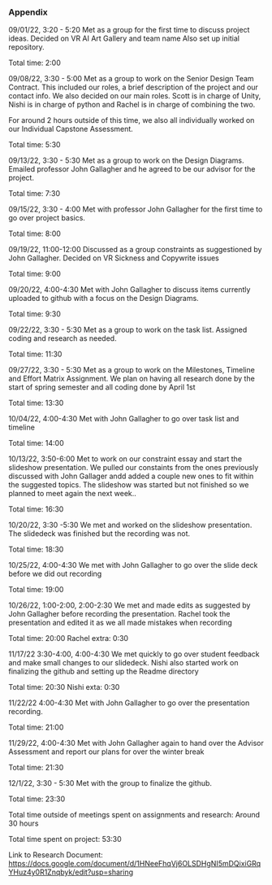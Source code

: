 ### Appendix

09/01/22, 3:20 - 5:20
Met as a group for the first time to discuss project ideas. Decided on VR AI Art Gallery and team name
Also set up initial repository.

Total time: 2:00

09/08/22, 3:30 - 5:00
Met as a group to work on the Senior Design Team Contract. This included our roles, a brief 
description of the project and our contact info.
We also decided on our main roles. Scott is in charge of Unity, Nishi is in charge of python
and Rachel is in charge of combining the two.

For around 2 hours outside of this time, we also all individually worked on our Individual Capstone Assessment.

Total time: 5:30

09/13/22, 3:30 - 5:30
Met as a group to work on the Design Diagrams. 
Emailed professor John Gallagher and he agreed to be our advisor for the project.

Total time: 7:30

09/15/22, 3:30 - 4:00
Met with professor John Gallagher for the first time to go over project basics.

Total time: 8:00

09/19/22, 11:00-12:00
Discussed as a group constraints as suggestioned by John Gallagher.
Decided on VR Sickness and Copywrite issues

Total time: 9:00

09/20/22, 4:00-4:30
Met with John Gallagher to discuss items currently uploaded to github with a focus on the Design Diagrams.

Total time: 9:30

09/22/22, 3:30 - 5:30
Met as a group to work on the task list.
Assigned coding and research as needed.

Total time: 11:30

09/27/22, 3:30  - 5:30
Met as a group to work on the Milestones, Timeline and Effort Matrix Assignment.
We plan on having all research done by the start of spring semester and all coding done by April 1st

Total time: 13:30

10/04/22, 4:00-4:30
Met with John Gallagher to go over task list and timeline

Total time: 14:00

10/13/22, 3:50-6:00
Met to work on our constraint essay and start the slideshow presentation.
We pulled our constaints from the ones previously discussed with John Gallager
andd added a couple new ones to fit within the suggested topics.
The slideshow was started but not finished so we planned to meet again the next week..

Total time: 16:30

10/20/22, 3:30 -5:30
We met and worked on the slideshow presentation.
The slidedeck was finished but the recording was not.

Total time: 18:30

10/25/22, 4:00-4:30
We met with John Gallagher to go over the slide deck before we did out recording

Total time: 19:00

10/26/22, 1:00-2:00, 2:00-2:30
We met and made edits as suggested by John Gallagher before recording the presentation.
Rachel took the presentation and edited it as we all made mistakes when recording

Total time: 20:00
Rachel extra: 0:30

11/17/22 3:30-4:00, 4:00-4:30
We met quickly to go over student feedback and make small changes to our slidedeck.
Nishi also started work on finalizing the github and setting up the Readme directory

Total time: 20:30
Nishi exta: 0:30

11/22/22 4:00-4:30
Met with John Gallagher to go over the presentation recording.

Total time: 21:00

11/29/22, 4:00-4:30
Met with John Gallagher again to hand over the Advisor Assessment and report our
plans for over the winter break

Total time: 21:30

12/1/22, 3:30 - 5:30
Met with the group to finalize the github.

Total time: 23:30

Total time outside of meetings spent on assignments and research: Around 30 hours

Total time spent on project: 53:30

Link to Research Document: https://docs.google.com/document/d/1HNeeFhqVj6OLSDHgNI5mDQixiGRqYHuz4y0R1Znqbyk/edit?usp=sharing
